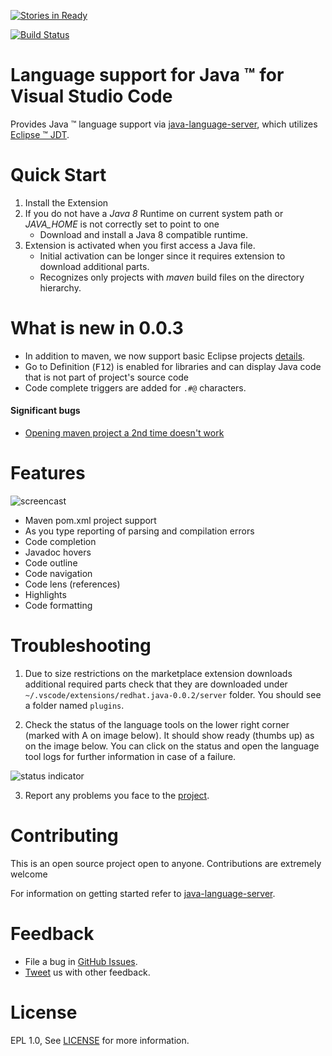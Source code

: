 [![Stories in Ready](https://badge.waffle.io/gorkem/vscode-java.png?label=ready&title=Ready)](https://waffle.io/gorkem/vscode-java)

[![Build Status](https://travis-ci.org/gorkem/vscode-java.svg?branch=master)](https://travis-ci.org/gorkem/vscode-java)

Language support for Java &trade; for Visual Studio Code
=====================

Provides Java &trade; language support via
[java-language-server](https://github.com/gorkem/java-language-server), which utilizes
[Eclipse &trade; JDT](http://www.eclipse.org/jdt/).

Quick Start
============
1. Install the Extension
2. If you do not have a _Java 8_ Runtime on current system path or _JAVA_HOME_ is not correctly set to point to one
    * Download and install a Java 8 compatible runtime.
3. Extension is activated when you first access a Java file.
    * Initial activation can be longer since it requires extension to download additional parts.
    * Recognizes only projects with *maven* build files on the directory hierarchy. 

What is new in 0.0.3 
====================
* In addition to maven, we now support basic Eclipse projects [details](https://github.com/gorkem/java-language-server/issues/37). 
* Go to Definition (<kbd>F12</kbd>) is enabled for libraries and can display Java code that is not part of project's source code
* Code complete triggers are added for `.#@` characters. 
#### Significant bugs 
* [Opening maven project a 2nd time doesn't work](https://github.com/gorkem/java-language-server/issues/66)


Features 
=========
![ screencast ](https://raw.githubusercontent.com/gorkem/vscode-java/master/images/vscode-java.0.0.1.gif)

* Maven pom.xml project support
* As you type reporting of parsing and compilation errors
* Code completion
* Javadoc hovers 
* Code outline
* Code navigation
* Code lens (references)
* Highlights
* Code formatting

Troubleshooting
===============
1. Due to size restrictions on the marketplace extension downloads additional required parts check that they 
are downloaded under `~/.vscode/extensions/redhat.java-0.0.2/server` folder. 
You should see a folder named `plugins`.

2. Check the status of the language tools on the lower right corner (marked with A on image below).
It should show ready (thumbs up) as on the image below. You can click on the status and open the 
language tool logs for further information in case of a failure. 

![ status indicator ](https://raw.githubusercontent.com/gorkem/vscode-java/master/images/statusMarker.png)

3. Report any problems you face to the [project](https://github.com/gorkem/vscode-java/issues).

Contributing
===============
This is an open source project open to anyone. Contributions are extremely welcome 

For information on getting started refer to [java-language-server](https://github.com/gorkem/java-language-server/blob/master/README.md).

Feedback
===============
* File a bug in [GitHub Issues](https://github.com/gorkem/vscode-java/issues).
* [Tweet](https://twitter.com/GorkemErcan) us with other feedback.


License
===============
EPL 1.0, See [LICENSE](LICENSE) for more information.
